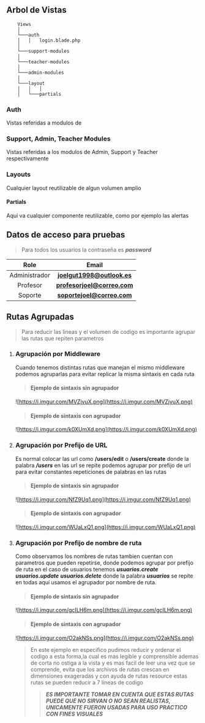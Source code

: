 ## Arbol de Vistas
    
```
    Views
    │
    └───auth
    │   │   login.blade.php
    │   
    └───support-modules
    │   
    └───teacher-modules
    │   
    └───admin-modules
    │   
    └───layout
    │   │   │
    │   └───partials
```

### Auth
Vistas referidas a modulos de 
### Support, Admin, Teacher Modules
Vistas referidas a los modulos de Admin, Support y Teacher respectivamente
### Layouts
Cualquier layout reutilizable de algun volumen amplio
#### Partials
Aqui va cualquier componente reutilizable, como por ejemplo las alertas

## Datos de acceso para pruebas

>Para todos los usuarios la contraseña es ***password***

|      Role      |            Email             |
|:--------------:|:----------------------------:|
| Administrador  |  **joelgut1998@outlook.es**  |
|    Profesor    | **profesorjoel@correo.com**  |
|    Soporte     |  **soportejoel@correo.com**  |

## Rutas Agrupadas

>Para reducir las lineas y el volumen de codigo es importante agrupar las rutas que repiten parametros

1. ### Agrupación por Middleware
    Cuando tenemos distintas rutas que manejan el mismo middleware podemos agruparlas para evitar replicar la misma sintaxis en cada ruta
    > #### Ejemplo de sintaxis sin agrupador
    ![https://i.imgur.com/MVZjvuX.png](https://i.imgur.com/MVZjvuX.png)
    >    #### Ejemplo de sintaxis con agrupador
    ![https://i.imgur.com/k0XUmXd.png](https://i.imgur.com/k0XUmXd.png)

2. ### Agrupación por Prefijo de URL
    Es normal colocar las url como **/users/edit** o **/users/create** donde la palabra ***/users*** en las url se repite
    podemos agrupar por prefijo de url para evitar constantes repeticiones de palabras en las rutas
    
    > #### Ejemplo de sintaxis sin agrupador
    ![https://i.imgur.com/NfZ9Uq1.png](https://i.imgur.com/NfZ9Uq1.png)
    > #### Ejemplo de sintaxis con agrupador
    ![https://i.imgur.com/WUaLxQ1.png](https://i.imgur.com/WUaLxQ1.png)
3. ### Agrupación por Prefijo de nombre de ruta
    Como observamos los nombres de rutas tambien cuentan con parametros que pueden repetirse, donde podemos agrupar por prefijo de ruta
    en el caso de usuarios tenemos ***usuarios.create*** ***usuarios.update*** ***usuarios.delete*** donde la palabra ***usuarios*** se repite en todas
    aquí usamos el agrupador por nombre de ruta.
    > #### Ejemplo de sintaxis sin agrupador
    ![https://i.imgur.com/gcILH6m.png](https://i.imgur.com/gcILH6m.png)
    > #### Ejemplo de sintaxis con agrupador
    ![https://i.imgur.com/O2akNSs.png](https://i.imgur.com/O2akNSs.png)

    > En este ejemplo en especifico pudimos reducir y ordenar el codigo a esta forma,la cual es mas legible y comprensible ademas de corta no ostiga a la vista y es mas facil de leer una vez que se comprende, evita que los archivos de rutas crescan en dimensiones exageradas y con ayuda de rutas resource estas rutas se pueden reducir a 7 lineas de codigo
    > > ***ES IMPORTANTE TOMAR EN CUENTA QUE ESTAS RUTAS PUEDE QUE NO SIRVAN O NO SEAN REALISTAS, UNICAMENTE FUERON USADAS PARA USO PRACTICO CON FINES VISUALES*** 
